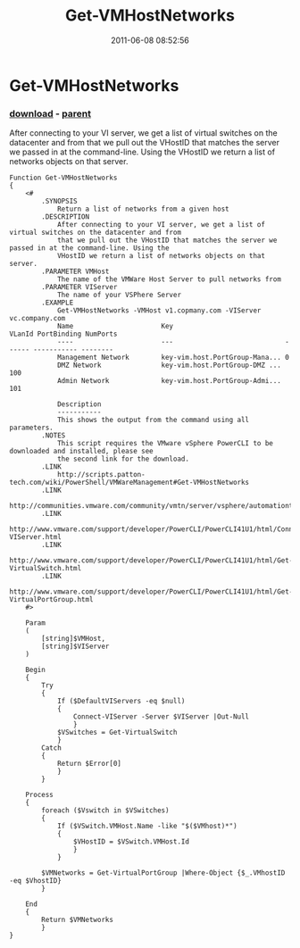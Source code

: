 ﻿---
pid:            2718
poster:         Jeff Patton
title:          Get-VMHostNetworks
date:           2011-06-08 08:52:56
format:         posh
parent:         2717
parent:         2717

---

# Get-VMHostNetworks

### [download](2718.ps1) - [parent](2717.md)

After connecting to your VI server, we get a list of virtual switches on the datacenter and from that we pull out the VHostID that matches the server we passed in at the command-line. Using the VHostID we return a list of networks objects on that server.

```posh
Function Get-VMHostNetworks
{
    <#
        .SYNOPSIS
            Return a list of networks from a given host
        .DESCRIPTION
            After connecting to your VI server, we get a list of virtual switches on the datacenter and from
            that we pull out the VHostID that matches the server we passed in at the command-line. Using the
            VHostID we return a list of networks objects on that server.
        .PARAMETER VMHost
            The name of the VMWare Host Server to pull networks from
        .PARAMETER VIServer
            The name of your VSPhere Server
        .EXAMPLE
            Get-VMHostNetworks -VMHost v1.copmany.com -VIServer vc.company.com
            Name                      Key                            VLanId PortBinding NumPorts
            ----                      ---                            ------ ----------- --------
            Management Network        key-vim.host.PortGroup-Mana... 0
            DMZ Network               key-vim.host.PortGroup-DMZ ... 100
            Admin Network             key-vim.host.PortGroup-Admi... 101

            Description
            -----------
            This shows the output from the command using all parameters.
        .NOTES
            This script requires the VMware vSphere PowerCLI to be downloaded and installed, please see
            the second link for the download.
        .LINK
            http://scripts.patton-tech.com/wiki/PowerShell/VMWareManagement#Get-VMHostNetworks
        .LINK
            http://communities.vmware.com/community/vmtn/server/vsphere/automationtools/powercli
        .LINK
            http://www.vmware.com/support/developer/PowerCLI/PowerCLI41U1/html/Connect-VIServer.html
        .LINK
            http://www.vmware.com/support/developer/PowerCLI/PowerCLI41U1/html/Get-VirtualSwitch.html
        .LINK
            http://www.vmware.com/support/developer/PowerCLI/PowerCLI41U1/html/Get-VirtualPortGroup.html
    #>
    
    Param
    (
        [string]$VMHost,
        [string]$VIServer
    )
    
    Begin
    {
        Try
        {
            If ($DefaultVIServers -eq $null)
            {
                Connect-VIServer -Server $VIServer |Out-Null
                }
            $VSwitches = Get-VirtualSwitch
            }
        Catch
        {
            Return $Error[0]
            }
        }

    Process
    {
        foreach ($Vswitch in $VSwitches)
        {
            If ($VSwitch.VMHost.Name -like "$($VMhost)*")
            {
                $VHostID = $VSwitch.VMHost.Id
                }
            }

        $VMNetworks = Get-VirtualPortGroup |Where-Object {$_.VMhostID -eq $VhostID}
        }

    End
    {
        Return $VMNetworks
        }
}
```
